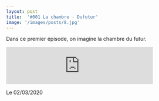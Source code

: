 ```yaml
---
layout: post
title:  '#001 La chambre - Dufutur'
image: '/images/posts/8.jpg'
---
```


Dans ce premier épisode, on imagine la chambre du futur.

<iframe src="https://anchor.fm/axelrock/embed/episodes/001-La-chambre---Dufutur-ebagb4" height="102px" width="400px" frameborder="0" scrolling="no"></iframe>

Le 02/03/2020
